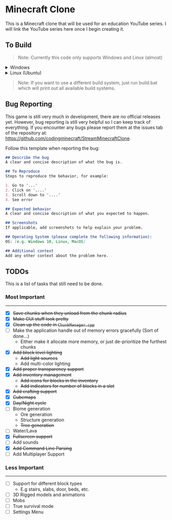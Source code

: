 # Minecraft Clone

This is a Minecraft clone that will be used for an education YouTube series. I will link the YouTube series here once I begin creating it.

## To Build

> Note: Currently this code only supports Windows and Linux (almost)

<details>
<summary>Windows</summary>

In order to build this, you must have git installed. Then you can create a new directory where you want to install this code and open a command prompt. Then run:

```batch
git clone --recursive https://github.com/codingminecraft/StreamMinecraftClone
cd StreamMinecraftClone
build.bat vs2019
```

This should create a Visual Studio solution file, and all you need to do is double click the solution file, then build and run the project within Visual Studio.
</details>

<details>
<summary>Linux (Ubuntu)</summary>
In order to build this, you must have git and a few other dependencies installed. You cun run the following commands to ensure you have all the dependencies:

```bash
# Get the dependencies for libcurl
sudo apt-get install libcurl4-gnutls-dev

# Get the dependencies for freetype
wget https://download.savannah.gnu.org/releases/freetype/freetype-2.10.4.tar.gz
tar xvfz freetype-2.10.4.tar.gz
cd freetype-2.10.4
./configure --prefix=/usr/local/freetype/2_10_4 --enable-freetype-config
make
make install
cd ..
rm -rf ./freetype-2.10.4
rm ./freetype-2.10.4.tar.gz

# Get dependencies for GLFW
sudo apt-get install xorg-dev

# Clone the repository and change into the directory
git clone --recursive https://github.com/codingminecraft/StreamMinecraftClone

# Compile and install GLFW
cd StreamMinecraftClone/Minecraft/vendor/GLFW
cmake .
make 
sudo make install
cd ../../../

# Finally build the project 
./build.sh gmake2
make
```

If you ever need to rebuild the project simply run these two commands:
```bash
./build.sh gmake2
make
```

</details>

> Note: If you want to use a different build system, just run build.bat which will print out all available build systems.

## Bug Reporting

This game is still very much in development, there are no official releases yet. However, bug reporting is still very helpful so I can keep track of everything. If you encounter any bugs please report them at the issues tab of the repository at: https://github.com/codingminecraft/StreamMinecraftClone.

Follow this template when reporting the bug:

```markdown 
## Describe the bug
A clear and concise description of what the bug is.

## To Reproduce
Steps to reproduce the behavior, for example:

1. Go to '...'
2. Click on '....'
3. Scroll down to '....'
4. See error

## Expected behavior
A clear and concise description of what you expected to happen.

## Screenshots
If applicable, add screenshots to help explain your problem.

## Operating System (please complete the following information):
OS: [e.g. Windows 10, Linux, MacOS]

## Additional context
Add any other context about the problem here.
```

## TODOs

This is a list of tasks that still need to be done.

### Most Important
---

- [x] ~~Save chunks when they unload from the chunk radius~~
- [x] ~~Make GUI stuff look pretty~~
- [x] ~~Clean up the code in `ChunkManager.cpp`~~
- [ ] Make the application handle out of memory errors gracefully (Sort of done...)
    * Either make it allocate more memory, or just de-prioritize the furthest chunks
- [x] ~~Add block level lighting~~
    * ~~Add light sources~~
    * Add multi-color lighting
- [x] ~~Add proper transparency support~~
- [x] ~~Add inventory management~~
    * ~~Add icons for blocks in the inventory~~
    * ~~Add indicators for number of blocks in a slot~~
- [x] ~~Add crafting support~~
- [x] ~~Cubemaps~~
- [x] ~~Day/Night cycle~~
- [ ] Biome generation
    * Ore generation
    * Structure generation
    * ~~Tree generation~~
- [ ] Water/Lava
- [x] ~~Fullscreen support~~
- [ ] Add sounds
- [x] ~~Add Command Line Parsing~~
- [ ] Add Multiplayer Support

### Less Important
---

- [ ] Support for different block types
    * E.g stairs, slabs, door, beds, etc.
- [ ] 3D Rigged models and animations
- [ ] Mobs
- [ ] True survival mode
- [ ] Settings Menu
